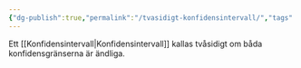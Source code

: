 ```yaml
---
{"dg-publish":true,"permalink":"/tvasidigt-konfidensintervall/","tags":["matematiskstatistik"]}
---
```


Ett [[Konfidensintervall\|Konfidensintervall]] kallas tvåsidigt om båda konfidensgränserna är ändliga.